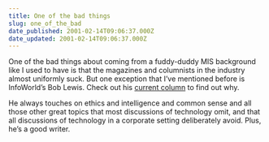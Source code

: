 ```yaml
---
title: One of the bad things
slug: one_of_the_bad
date_published: 2001-02-14T09:06:37.000Z
date_updated: 2001-02-14T09:06:37.000Z
---
```


One of the bad things about coming from a fuddy-duddy MIS background like I used to have is that the magazines and columnists in the industry almost uniformly suck. But one exception that I’ve mentioned before is InfoWorld’s Bob Lewis. Check out his [current column](http://www.infoworld.com/articles/op/xml/01/02/12/010212oplewis.xml) to find out why.

He always touches on ethics and intelligence and common sense and all those other great topics that most discussions of technology omit, and that all discussions of technology in a corporate setting deliberately avoid. Plus, he’s a good writer.
